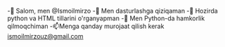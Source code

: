 -👋 Salom, men @Ismoilmirzo
-👀 Men dasturlashga qiziqaman
-🌱 Hozirda python va HTML tillarini o'rganyapman
-💞️ Men Python-da hamkorlik qilmoqchiman
-📫Menga qanday murojaat qilish kerak ismoilmirzouz@gmail.com
